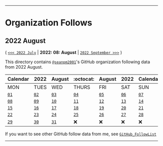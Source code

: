 
***

# Organization Follows

## 2022 August

( [`<<< 2022 July`](/Follows/2022/07_July/) | **2022: 08: August** | [`2022 September >>>`](/Follows/2022/09_September/) )

This directory contains [`@seanpm2001`](https://github.com/seanpm2001/)'s GitHub organization following data from 2022 August.

| Calendar | 2022 | August | :octocat: | August | 2022 | Calendar |
|---|---|---|---|---|---|---|
| MON | TUES | WED | THURS | FRI | SAT | SUN |
| [`01`](/Follows/2022/08_August/01/) | [`02`](/Follows/2022/08_August/02/) | [`03`](/Follows/2022/08_August/03/) | [`04`](/Follows/2022/08_August/04/) | [`05`](/Follows/2022/08_August/05/) | [`06`](/Follows/2022/08_August/06/) | [`07`](/Follows/2022/08_August/07/) |
| [`08`](/Follows/2022/08_August/08/) | [`09`](/Follows/2022/08_August/09/) |  [`10`](/Follows/2022/08_August/10/) | [`11`](/Follows/2022/08_August/11/) | [`12`](/Follows/2022/08_August/12/) | [`13`](/Follows/2022/08_August/13/) | [`14`](/Follows/2022/08_August/14/) |
| [`15`](/Follows/2022/08_August/15/) | [`16`](/Follows/2022/08_August/16/) |  [`17`](/Follows/2022/08_August/17/) | [`18`](/Follows/2022/08_August/18/) | [`19`](/Follows/2022/08_August/19/) | [`20`](/Follows/2022/08_August/20/) | [`21`](/Follows/2022/08_August/21/) |
| [`22`](/Follows/2022/08_August/22/) | [`23`](/Follows/2022/08_August/23/) |  [`24`](/Follows/2022/08_August/24/) | [`25`](/Follows/2022/08_August/25/) | [`26`](/Follows/2022/08_August/26/) | [`27`](/Follows/2022/08_August/27/) | [`28`](/Follows/2022/08_August/28/) | 
| [`29`](/Follows/2022/08_August/29/) | [`30`](/Follows/2022/08_August/30/) |  [`31`](/Follows/2022/08_August/31/) | :x: | :x: | :x: | :x: |

If you want to see other GitHub follow data from me, see [`GitHub_FollowList`](https://github.com/seanpm2001/GitHub_FollowList/)

***

